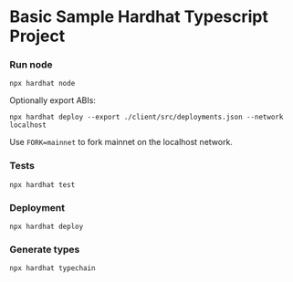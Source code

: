 # Basic Sample Hardhat Typescript Project

### Run node

```
npx hardhat node
```

Optionally export ABIs:

```
npx hardhat deploy --export ./client/src/deployments.json --network localhost
```

Use `FORK=mainnet` to fork mainnet on the localhost network.

### Tests

```
npx hardhat test
```

### Deployment

```
npx hardhat deploy
```

### Generate types

```
npx hardhat typechain
```
